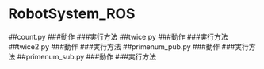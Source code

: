 # RobotSystem_ROS
##count.py
###動作
###実行方法
##twice.py
###動作
###実行方法
##twice2.py
###動作
###実行方法
##primenum_pub.py
###動作
###実行方法
##primenum_sub.py
###動作
###実行方法

